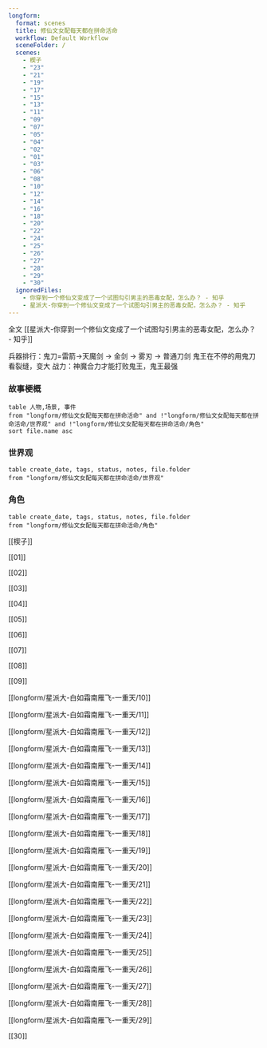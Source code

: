 ```yaml
---
longform:
  format: scenes
  title: 修仙文女配每天都在拼命活命
  workflow: Default Workflow
  sceneFolder: /
  scenes:
    - 楔子
    - "23"
    - "21"
    - "19"
    - "17"
    - "15"
    - "13"
    - "11"
    - "09"
    - "07"
    - "05"
    - "04"
    - "02"
    - "01"
    - "03"
    - "06"
    - "08"
    - "10"
    - "12"
    - "14"
    - "16"
    - "18"
    - "20"
    - "22"
    - "24"
    - "25"
    - "26"
    - "27"
    - "28"
    - "29"
    - "30"
  ignoredFiles:
    - 你穿到一个修仙文变成了一个试图勾引男主的恶毒女配，怎么办？ - 知乎
    - 星派大-你穿到一个修仙文变成了一个试图勾引男主的恶毒女配，怎么办？ - 知乎
---
```


全文 [[星派大-你穿到一个修仙文变成了一个试图勾引男主的恶毒女配，怎么办？ - 知乎]]


兵器排行：鬼刀=雷箭->天魔剑 -> 金剑 -> 雾刃 -> 普通刀剑
鬼王在不停的用鬼刀看裂缝，变大
战力：神魔合力才能打败鬼王，鬼王最强

### 故事梗概

```dataview 
table 人物,场景, 事件
from "longform/修仙文女配每天都在拼命活命" and !"longform/修仙文女配每天都在拼命活命/世界观" and !"longform/修仙文女配每天都在拼命活命/角色"
sort file.name asc
```

### 世界观 

```dataview 
table create_date, tags, status, notes, file.folder
from "longform/修仙文女配每天都在拼命活命/世界观"
```

### 角色

```dataview 
table create_date, tags, status, notes, file.folder
from "longform/修仙文女配每天都在拼命活命/角色"
```

[[楔子]]

[[01]]

[[02]]

[[03]]

[[04]]

[[05]]

[[06]]

[[07]]

[[08]]

[[09]]

[[longform/星派大-白如霜南雁飞-一重天/10]]

[[longform/星派大-白如霜南雁飞-一重天/11]]

[[longform/星派大-白如霜南雁飞-一重天/12]]

[[longform/星派大-白如霜南雁飞-一重天/13]]

[[longform/星派大-白如霜南雁飞-一重天/14]]

[[longform/星派大-白如霜南雁飞-一重天/15]]

[[longform/星派大-白如霜南雁飞-一重天/16]]

[[longform/星派大-白如霜南雁飞-一重天/17]]

[[longform/星派大-白如霜南雁飞-一重天/18]]

[[longform/星派大-白如霜南雁飞-一重天/19]]

[[longform/星派大-白如霜南雁飞-一重天/20]]

[[longform/星派大-白如霜南雁飞-一重天/21]]

[[longform/星派大-白如霜南雁飞-一重天/22]]

[[longform/星派大-白如霜南雁飞-一重天/23]]

[[longform/星派大-白如霜南雁飞-一重天/24]]

[[longform/星派大-白如霜南雁飞-一重天/25]]

[[longform/星派大-白如霜南雁飞-一重天/26]]

[[longform/星派大-白如霜南雁飞-一重天/27]]

[[longform/星派大-白如霜南雁飞-一重天/28]]

[[longform/星派大-白如霜南雁飞-一重天/29]]

[[30]]
